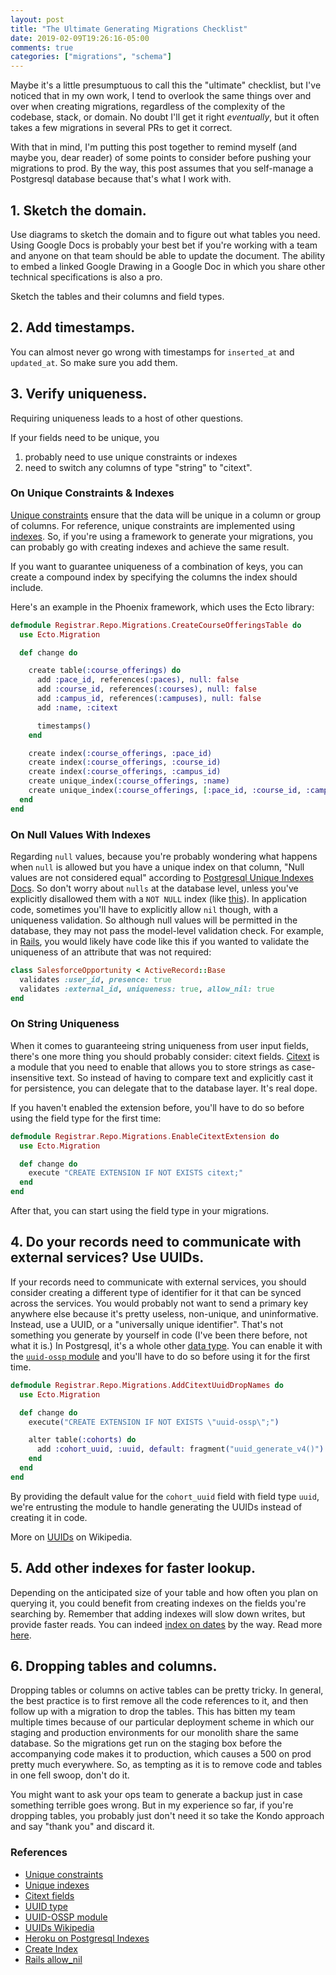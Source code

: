 ```yaml
---
layout: post
title: "The Ultimate Generating Migrations Checklist"
date: 2019-02-09T19:26:16-05:00
comments: true
categories: ["migrations", "schema"]
---
```


Maybe it's a little presumptuous to call this the "ultimate" checklist, but
I've noticed that in my own work, I tend to overlook the same things over and over when
creating migrations, regardless of the complexity of the codebase, stack, or
domain. No doubt I'll get it right *eventually*, but it often takes a few
migrations in several PRs to get it correct.

With that in mind, I'm putting this
post together to remind myself (and maybe you, dear reader) of some points
to consider before pushing your migrations to prod. By the way, this post
assumes that you self-manage a Postgresql database because that's
what I work with.

## 1. Sketch the domain.

Use diagrams to sketch the domain and to figure out what tables you need.
Using Google Docs is probably your best bet if you're working with a team and
anyone on that team should be able to update the document. The ability to
embed a linked Google Drawing in a Google Doc in which you share other technical
specifications is also a pro.

Sketch the tables and their columns and field types.

## 2. Add timestamps.

You can almost never go wrong with timestamps for `inserted_at` and `updated_at`. So make sure you add them.

## 3. Verify uniqueness.

Requiring uniqueness leads to a host of other questions.

If your fields need to be unique, you

1. probably need to use unique constraints or indexes
2. need to switch any columns of type "string" to "citext".

### On Unique Constraints & Indexes

[Unique
constraints](https://www.postgresql.org/docs/9.4/ddl-constraints.html)
ensure that the data will be unique in a column or group of columns. For
reference, unique constraints are implemented using
[indexes](https://www.postgresql.org/docs/9.4/indexes-unique.html). So, if
you're using a framework to generate your migrations, you can probably go
with creating indexes and achieve the same result.

If you want to guarantee uniqueness of a combination of keys, you can create
a compound index by specifying the columns the index should include.

Here's an example in the Phoenix framework, which uses the Ecto library:

```elixir
defmodule Registrar.Repo.Migrations.CreateCourseOfferingsTable do
  use Ecto.Migration

  def change do

    create table(:course_offerings) do
      add :pace_id, references(:paces), null: false
      add :course_id, references(:courses), null: false
      add :campus_id, references(:campuses), null: false
      add :name, :citext

      timestamps()
    end

    create index(:course_offerings, :pace_id)
    create index(:course_offerings, :course_id)
    create index(:course_offerings, :campus_id)
    create unique_index(:course_offerings, :name)
    create unique_index(:course_offerings, [:pace_id, :course_id, :campus_id], name: :course_offering_configuration_index)
  end
end

```

### On Null Values With Indexes
Regarding `null` values, because you're probably wondering what happens when `null` is allowed but you have a unique index on that column, "Null values are not considered equal" according to [Postgresql Unique Indexes Docs](https://www.postgresql.org/docs/9.4/indexes-unique.html). So don't worry about `nulls` at the database level, unless you've explicitly disallowed them with a `NOT NULL` index (like [this](https://www.postgresql.org/docs/9.4/ddl-constraints.html)). In application code, sometimes you'll have to explicitly allow `nil` though, with a uniqueness validation. So although null values will be permitted in the database, they may not pass the model-level validation check. For example, in [Rails](https://guides.rubyonrails.org/active_record_validations.html#allow-nil), you would likely have code like this if you wanted to validate the uniqueness of an attribute that was not required:

```ruby
class SalesforceOpportunity < ActiveRecord::Base
  validates :user_id, presence: true
  validates :external_id, uniqueness: true, allow_nil: true
end
```
### On String Uniqueness

When it comes to guaranteeing string uniqueness from user input fields, there's one more thing you should probably consider: citext fields. [Citext](https://www.postgresql.org/docs/9.1/citext.html) is a module that you need to enable that allows you to store strings as case-insensitive text. So instead of having to compare text and explicitly cast it for persistence, you can delegate that to the database layer. It's real dope.

If you haven't enabled the extension before, you'll have to do so before using the field type for the first time:

```elixir
defmodule Registrar.Repo.Migrations.EnableCitextExtension do
  use Ecto.Migration

  def change do
    execute "CREATE EXTENSION IF NOT EXISTS citext;"
  end
end
```
After that, you can start using the field type in your migrations.

## 4. Do your records need to communicate with external services? Use UUIDs.

If your records need to communicate with external services, you should consider creating a different type of identifier for it that can be synced across the services. You would probably not want to send a primary key anywhere else because it's pretty useless, non-unique, and uninformative. Instead, use a UUID, or a "universally unique identifier". That's not something you generate by yourself in code (I've been there before, not what it is.) In Postgresql, it's a whole other [data type](https://www.postgresql.org/docs/9.1/datatype-uuid.html). You can enable it with the [`uuid-ossp` module](https://www.postgresql.org/docs/9.5/uuid-ossp.html) and you'll have to do so before using it for the first time.

```elixir
defmodule Registrar.Repo.Migrations.AddCitextUuidDropNames do
  use Ecto.Migration

  def change do
    execute("CREATE EXTENSION IF NOT EXISTS \"uuid-ossp\";")

    alter table(:cohorts) do
      add :cohort_uuid, :uuid, default: fragment("uuid_generate_v4()")
    end
  end
end
```

By providing the default value for the `cohort_uuid` field with field type `uuid`, we're entrusting the module to handle generating the UUIDs instead of creating it in code.

More on [UUIDs](https://en.wikipedia.org/wiki/Universally_unique_identifier) on Wikipedia.

## 5. Add other indexes for faster lookup.
Depending on the anticipated size of your table and how often you plan on querying it, you could benefit from creating indexes on the fields you're searching by. Remember that adding indexes will slow down writes, but provide faster reads. You can indeed [index on dates](https://devcenter.heroku.com/articles/postgresql-indexes) by the way. Read more [here](https://www.postgresql.org/docs/9.1/sql-createindex.html).

## 6. Dropping tables and columns.
Dropping tables or columns on active tables can be pretty tricky. In general, the best practice is to first remove all the code references to it, and then follow up with a migration to drop the tables. This has bitten my team multiple times because of our particular deployment scheme in which our staging and production environments for our monolith share the same database. So the migrations get run on the staging box before the accompanying code makes it to production, which causes a 500 on prod pretty much everywhere. So, as tempting as it is to remove code and tables in one fell swoop, don't do it.

You might want to ask your ops team to generate a backup just in case something terrible goes wrong. But in my experience so far, if you're dropping tables, you probably just don't need it so take the Kondo approach and say "thank you" and discard it.

### References
- [Unique constraints](https://www.postgresql.org/docs/9.4/ddl-constraints.html)
- [Unique indexes](https://devcenter.heroku.com/articles/postgresql-indexes)
- [Citext fields](https://www.postgresql.org/docs/9.1/citext.html)
- [UUID type](https://www.postgresql.org/docs/9.1/datatype-uuid.html)
- [UUID-OSSP module](https://devcenter.heroku.com/articles/postgresql-indexes)
- [UUIDs Wikipedia](https://en.wikipedia.org/wiki/Universally_unique_identifier)
- [Heroku on Postgresql Indexes](https://devcenter.heroku.com/articles/postgresql-indexes)
- [Create Index](https://www.postgresql.org/docs/9.1/sql-createindex.html)
- [Rails allow_nil](https://guides.rubyonrails.org/active_record_validations.html#allow-nil)
